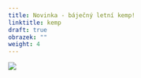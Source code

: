 ```yaml
---
title: Novinka - báječný letní kemp!
linktitle: kemp
draft: true
obrazek: ""
weight: 4
---
```

![](/assets/media/kopie-navrhu-baner_poukaz.jpg)